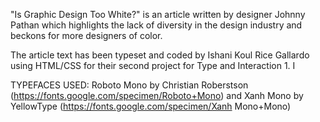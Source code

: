 "Is Graphic Design Too White?" is an article written by designer Johnny Pathan which highlights the lack of diversity in the design industry and beckons for more designers of color.

The article text has been typeset and coded by Ishani Koul Rice Gallardo using HTML/CSS for their second project for Type and Interaction 1. I

TYPEFACES USED: Roboto Mono by Christian Roberstson (https://fonts.google.com/specimen/Roboto+Mono) and Xanh Mono by YellowType (https://fonts.google.com/specimen/Xanh Mono+Mono)
